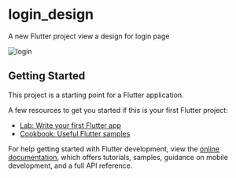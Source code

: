 # login_design

A new Flutter project view a design for login page

![login](https://user-images.githubusercontent.com/24944117/203252422-c31e84f6-3a4f-4fc6-bca2-94b9d3a1de02.jpg)



## Getting Started

This project is a starting point for a Flutter application.

A few resources to get you started if this is your first Flutter project:

- [Lab: Write your first Flutter app](https://docs.flutter.dev/get-started/codelab)
- [Cookbook: Useful Flutter samples](https://docs.flutter.dev/cookbook)

For help getting started with Flutter development, view the
[online documentation](https://docs.flutter.dev/), which offers tutorials,
samples, guidance on mobile development, and a full API reference.
